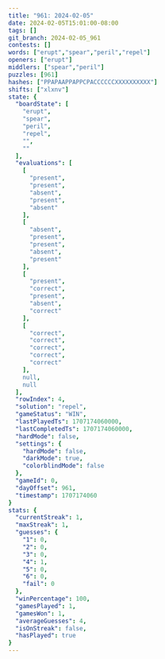 ```yaml
---
title: "961: 2024-02-05"
date: 2024-02-05T15:01:00-08:00
tags: []
git_branch: 2024-02-05_961
contests: []
words: ["erupt","spear","peril","repel"]
openers: ["erupt"]
middlers: ["spear","peril"]
puzzles: [961]
hashes: ["PPAPAAPPAPPCPACCCCCCXXXXXXXXXX"]
shifts: ["xlxnv"]
state: {
  "boardState": [
    "erupt",
    "spear",
    "peril",
    "repel",
    "",
    ""
  ],
  "evaluations": [
    [
      "present",
      "present",
      "absent",
      "present",
      "absent"
    ],
    [
      "absent",
      "present",
      "present",
      "absent",
      "present"
    ],
    [
      "present",
      "correct",
      "present",
      "absent",
      "correct"
    ],
    [
      "correct",
      "correct",
      "correct",
      "correct",
      "correct"
    ],
    null,
    null
  ],
  "rowIndex": 4,
  "solution": "repel",
  "gameStatus": "WIN",
  "lastPlayedTs": 1707174060000,
  "lastCompletedTs": 1707174060000,
  "hardMode": false,
  "settings": {
    "hardMode": false,
    "darkMode": true,
    "colorblindMode": false
  },
  "gameId": 0,
  "dayOffset": 961,
  "timestamp": 1707174060
}
stats: {
  "currentStreak": 1,
  "maxStreak": 1,
  "guesses": {
    "1": 0,
    "2": 0,
    "3": 0,
    "4": 1,
    "5": 0,
    "6": 0,
    "fail": 0
  },
  "winPercentage": 100,
  "gamesPlayed": 1,
  "gamesWon": 1,
  "averageGuesses": 4,
  "isOnStreak": false,
  "hasPlayed": true
}
---
```

<!-- more -->
